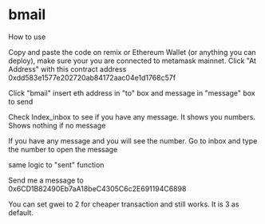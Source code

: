 # bmail
How to use

Copy and paste the code on remix or Ethereum Wallet (or anything you can deploy), make sure your you are connected to metamask mainnet.
Click "At Address" with this contract address 0xdd583e1577e202720ab84172aac04e1d1768c57f

Click "bmail" insert eth address in "to" box and message in "message" box to send

Check Index_inbox to see if you have any message. It shows you numbers. Shows nothing if no message

If you have any message and you will see the number. 
Go to inbox and type the number to open the message

same logic to "sent" function

Send me a message to
0x6CD1B82490Eb7aA18beC4305C6c2E691194C6898

You can set gwei to 2 for cheaper transaction and still works. It is 3 as default. 
